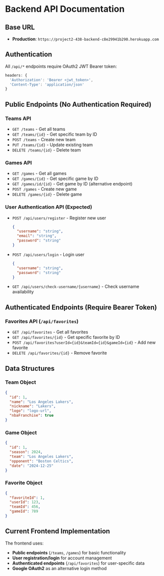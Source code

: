 # Backend API Documentation

## Base URL
- **Production**: `https://project2-438-backend-c8e29941b290.herokuapp.com`

## Authentication
All `/api/*` endpoints require OAuth2 JWT Bearer token:
```javascript
headers: {
  'Authorization': 'Bearer <jwt_token>',
  'Content-Type': 'application/json'
}
```

## Public Endpoints (No Authentication Required)

### Teams API
- `GET /teams` - Get all teams
- `GET /teams/{id}` - Get specific team by ID
- `POST /teams` - Create new team
- `PUT /teams/{id}` - Update existing team
- `DELETE /teams/{id}` - Delete team

### Games API
- `GET /games` - Get all games
- `GET /games/{id}` - Get specific game by ID
- `GET /games/id/{id}` - Get game by ID (alternative endpoint)
- `POST /games` - Create new game
- `DELETE /games/{id}` - Delete game

### User Authentication API (Expected)
- `POST /api/users/register` - Register new user
  ```json
  {
    "username": "string",
    "email": "string",
    "password": "string"
  }
  ```
- `POST /api/users/login` - Login user
  ```json
  {
    "username": "string",
    "password": "string"
  }
  ```
- `GET /api/users/check-username/{username}` - Check username availability

## Authenticated Endpoints (Require Bearer Token)

### Favorites API (`/api/favorites`)
- `GET /api/favorites` - Get all favorites
- `GET /api/favorites/{id}` - Get specific favorite by ID
- `POST /api/favorites?userId={id}&teamId={id}&gameId={id}` - Add new favorite
- `DELETE /api/favorites/{id}` - Remove favorite

## Data Structures

### Team Object
```json
{
  "id": 1,
  "name": "Los Angeles Lakers",
  "nickname": "Lakers", 
  "logo": "logo-url",
  "nbaFranchise": true
}
```

### Game Object
```json
{
  "id": 1,
  "season": 2024,
  "team": "Los Angeles Lakers",
  "opponent": "Boston Celtics", 
  "date": "2024-12-25"
}
```

### Favorite Object
```json
{
  "favoriteId": 1,
  "userId": 123,
  "teamId": 456,
  "gameId": 789
}
```

## Current Frontend Implementation
The frontend uses:
- **Public endpoints** (`/teams`, `/games`) for basic functionality
- **User registration/login** for account management
- **Authenticated endpoints** (`/api/favorites`) for user-specific data
- **Google OAuth2** as an alternative login method